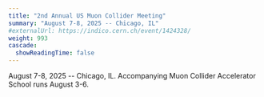 ```yaml
---
title: "2nd Annual US Muon Collider Meeting"
summary: "August 7-8, 2025 -- Chicago, IL"
#externalUrl: https://indico.cern.ch/event/1424328/
weight: 993
cascade:
  showReadingTime: false
---
```


August 7-8, 2025 -- Chicago, IL. Accompanying Muon Collider Accelerator School runs August 3-6.
